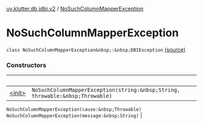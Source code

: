 [uy.klutter.db.jdbi.v2](../index.md) / [NoSuchColumnMapperException](.)


# NoSuchColumnMapperException
`class NoSuchColumnMapperException&nbsp;:&nbsp;DBIException` [(source)](https://github.com/kohesive/klutter/blob/master/db-jdbi-v2-jdk6/src/main/kotlin/uy/klutter/db/jdbi/v2/Exceptions.kt#L18)



### Constructors

|&nbsp;|&nbsp;|
|---|---|
| [&lt;init&gt;](-init-.md) | `NoSuchColumnMapperException(string:&nbsp;String, throwable:&nbsp;Throwable)`
`NoSuchColumnMapperException(cause:&nbsp;Throwable)`
`NoSuchColumnMapperException(message:&nbsp;String)` |
